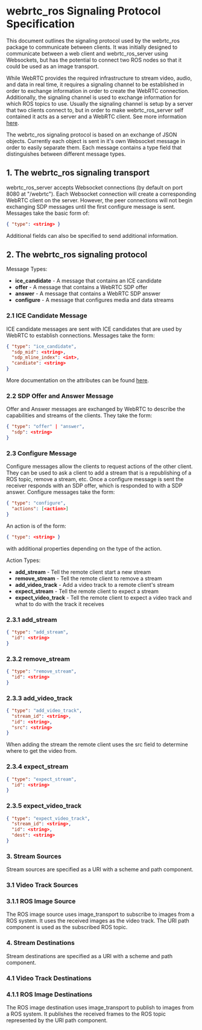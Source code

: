 # webrtc_ros Signaling Protocol Specification

This document outlines the signaling protocol used by the webrtc_ros package to
communicate between clients. It was initially designed to communicate between a
web client and webrtc_ros_server using Websockets, but has the potential to
connect two ROS nodes so that it could be used as an image transport.

While WebRTC provides the required infrastructure to stream video, audio, and
data in real time, it requires a signaling channel to be established in order
to exchange information in order to create the WebRTC connection. Additionally,
the signaling channel is used to exchange information for which ROS topics to
use. Usually the signaling channel is setup by a server that two clients
connect to, but in order to make webrtc_ros_server self contained it acts as
a server and a WebRTC client. See more information
[here](http://www.html5rocks.com/en/tutorials/webrtc/infrastructure/).

The webrtc_ros signaling protocol is based on an exchange of JSON objects.
Currently each object is sent in it's own Websocket message in order to
easily separate them. Each message contains a type field that distinguishes
between different message types.

## 1. The webrtc_ros signaling transport

webrtc_ros_server accepts Websocket connections (by default on port 8080 at
"/webrtc"). Each Websocket connection will create a corresponding WebRTC client
on the server. However, the peer connections will not begin exchanging SDP
messages until the first configure message is sent. Messages take the basic
form of:

```json
{ "type": <string> }
```

Additional fields can also be specified to send additional information.

## 2. The webrtc_ros signaling protocol

Message Types:
 * **ice_candidate** - A message that contains an ICE candidate
 * **offer** - A message that contains a WebRTC SDP offer
 * **answer** - A message that contains a WebRTC SDP answer
 * **configure** - A message that configures media and data streams


### 2.1 ICE Candidate Message

ICE candidate messages are sent with ICE candidates that are used by WebRTC to
establish connections. Messages take the form:

```json
{ "type": "ice_candidate",
  "sdp_mid": <string>,
  "sdp_mline_index": <int>,
  "candiate": <string>
}
```

More documentation on the attributes can be found
[here](http://www.w3.org/TR/webrtc/#attributes-3).


### 2.2 SDP Offer and Answer Message

Offer and Answer messages are exchanged by WebRTC to describe the capabilities
and streams of the clients. They take the form:

```json
{ "type": "offer" | "answer",
  "sdp": <string>
}
```

### 2.3 Configure Message

Configure messages allow the clients to request actions of the other client.
They can be used to ask a client to add a stream that is a republishing of a
ROS topic, remove a stream, etc. Once a configure message is sent the receiver
responds with an SDP offer, which is responded to with a SDP answer. Configure
messages take the form:

```json
{ "type": "configure",
  "actions": [<action>]
}
```

An action is of the form:
```json
{ "type": <string> }
```
with additional properties depending on the type of the action.

Action Types:
 * **add_stream** - Tell the remote client start a new stream
 * **remove_stream** - Tell the remote client to remove a stream
 * **add_video_track** - Add a video track to a remote client's stream
 * **expect_stream** - Tell the remote client to expect a stream
 * **expect_video_track** - Tell the remote client to expect a video track
    and what to do with the track it receives

### 2.3.1 add_stream

```json
{ "type": "add_stream",
  "id": <string>
}
```

### 2.3.2 remove_stream

```json
{ "type": "remove_stream",
  "id": <string>
}
```

### 2.3.3 add_video_track

```json
{ "type": "add_video_track",
  "stream_id": <string>,
  "id": <string>,
  "src": <string>
}
```

When adding the stream the remote client uses the src field to determine where
to get the video from.

### 2.3.4 expect_stream

```json
{ "type": "expect_stream",
  "id": <string>
}
```

### 2.3.5 expect_video_track

```json
{ "type": "expect_video_track",
  "stream_id": <string>,
  "id": <string>,
  "dest": <string>
}
```

### 3. Stream Sources
Stream sources are specified as a URI with a scheme and path component.

### 3.1 Video Track Sources

### 3.1.1 ROS Image Source
The ROS image source uses image_transport to subscribe to images from a ROS
system. It uses the received images as the video track. The URI path component
is used as the subscribed ROS topic.

### 4. Stream Destinations
Stream destinations are specified as a URI with a scheme and path component.

### 4.1 Video Track Destinations

### 4.1.1 ROS Image Destinations
The ROS image destination uses image_transport to publish to images from a ROS
system. It publishes the received frames to the ROS topic represented by the
URI path component.
